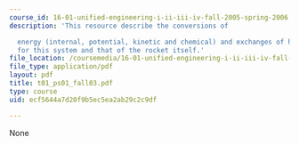 ```yaml
---
course_id: 16-01-unified-engineering-i-ii-iii-iv-fall-2005-spring-2006
description: 'This resource describe the conversions of

  energy (internal, potential, kinetic and chemical) and exchanges of heat and work
  for this system and that of the rocket itself.'
file_location: /coursemedia/16-01-unified-engineering-i-ii-iii-iv-fall-2005-spring-2006/ecf5644a7d20f9b5ec5ea2ab29c2c9df_t01_ps01_fall03.pdf
file_type: application/pdf
layout: pdf
title: t01_ps01_fall03.pdf
type: course
uid: ecf5644a7d20f9b5ec5ea2ab29c2c9df

---
```

None